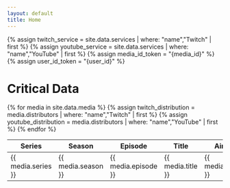 ```yaml
---
layout: default
title: Home
---
```

{% assign twitch_service = site.data.services | where: "name","Twitch" | first %}
{% assign youtube_service = site.data.services | where: "name","YouTube" | first %}
{% assign media_id_token = "{media_id}" %}
{% assign user_id_token = "{user_id}" %}

# Critical Data

<table>
  <thead>
    <tr>
      <th>Series</th>
      <th>Season</th>
      <th>Episode</th>
      <th>Title</th>
      <th>Air Date</th>
      <th>Twitch</th>
      <th>YouTube</th>
    </tr>
  </thead>
  <tbody>
{% for media in site.data.media %}
{% assign twitch_distribution = media.distributors | where: "name","Twitch" | first %}
{% assign youtube_distribution = media.distributors | where: "name","YouTube" | first %}
    <tr>
      <td>{{ media.series }}</td>
      <td>{{ media.season }}</td>
      <td>{{ media.episode }}</td>
      <td>{{ media.title }}</td>
      <td>{{ media.air_date }}</td>
      <td><a href="{{ twitch_service.media_link_pattern | replace: media_id_token,.twitch_distribution.media_id }}">Twitch</a></td>
      <td><a href="{{ youtube_service.media_link_pattern | replace: media_id_token,youtube_distribution.media_id }}">YouTube</a></td>
    </tr>
{% endfor %}
  </tbody>
</table>
